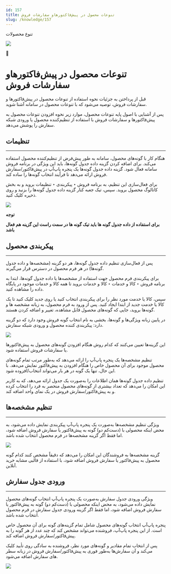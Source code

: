 ```yaml
---
id: 157
title: تنوعات محصول در پیش‌فاکتورهاو سفارشات فروش
slug: /knowledge/157
---
```



 

تنوع محصولات

 

![](https://odoofarsi.com/web/image/2652?access_token=bbc196cc-736e-45a4-8480-577bc971e496)

📖

# تنوعات محصول در پیش‌فاکتورهاو سفارشات فروش

قبل از پرداختن به جزئیات نحوه استفاده از تنوعات محصول در پیش‌فاکتورها و سفارشات فروش، توصیه می‌شود که با تنوعات محصول در سامانه آشنا شوید.

پس از آشنایی با اصول پایه‌ تنوعات محصول، موارد زیر نحوه افزودن تنوعات محصول به پیش‌فاکتورها و سفارشات فروش با استفاده از تنظیم‌کننده محصول یا ورودی شبکه سفارش را پوشش می‌دهد.

## **تنظیمات**

---

هنگام کار با گونه‌های محصول، سامانه به طور پیش‌فرض از تنظیم‌کننده محصول استفاده می‌کند. برای اضافه کردن گزینه داده جدول گونه‌ها، باید این ویژگی در برنامه فروش سامانه فعال شود. گزینه داده جدول گونه‌ها یک پنجره پاپ‌آپ در پیش‌فاکتور/سفارش فروش ارائه می‌دهد تا فرآیند انتخاب گونه‌ها را ساده کند.

برای فعال‌سازی این تنظیم، به برنامه فروش ‣ پیکربندی ‣ تنظیمات بروید و به بخش کاتالوگ محصول بروید. سپس، تیک جعبه کنار گزینه داده جدول گونه‌ها را بزنید و روی ذخیره کلیک کنید.

![](https://odoofarsi.com/web/image/1405-7f7cf082/Screen%20Shot%202024-07-24%20at%201.37.24%20PM.png?access_token=89d54323-8db7-4183-b61b-4cc054d1b61d)

**توجه**

**برای استفاده از داده جدول گونه ها باید تیک گونه ها در سمت راست این گزینه هم فعال باشد**

## **پیکربندی محصول**

---

پس از فعال‌سازی تنظیم داده جدول گونه‌ها، هر دو گزینه (مشخصه‌ها و داده جدول گونه‌ها) در هر فرم محصول در دسترس قرار می‌گیرند.

برای پیکربندی فرم محصول جهت استفاده از مشخصه‌ها یا داده جدول گونه‌ها، ابتدا به برنامه فروش ‣ کالا و خدمات ‣ کالا و خدمات بروید تا همه کالا و خدمات موجود در پایگاه داده را مشاهده کنید.

سپس، کالا یا خدمت مورد نظر را برای پیکربندی انتخاب کنید یا روی جدید کلیک کنید تا یک کالا یا خدمت جدید از ابتدا ایجاد کنید. پس از ورود به فرم محصول، به زبانه مشخصه ها و گونه‌ها بروید، جایی که گونه‌های محصول قابل مشاهده، تغییر و اضافه کردن هستند.

در پایین زبانه ویژگی‌ها و گونه‌ها، بخشی به نام انتخاب گونه فروش وجود دارد که دو گزینه دارد: پیکربندی کننده محصول و ورودی شبکه سفارش.

![](https://odoofarsi.com/web/image/1406-6e21b80b/image.png?access_token=2c555b33-f1af-48c9-aadb-ad9522a62157)

این گزینه‌ها تعیین می‌کنند که کدام روش هنگام افزودن گونه‌های محصول به پیش‌فاکتورها یا سفارشات فروش استفاده شود.

تنظیم مشخصه‌ها یک پنجره پاپ‌آپ را ارائه می‌دهد که به‌طور مرتب تمام گونه‌های محصول موجود برای آن محصول خاص را هنگام افزودن به پیش‌فاکتور نمایش می‌دهد. با این حال، تنها یک گونه در هر بار می‌تواند انتخاب/افزوده شود.

تنظیم داده جدول گونه‌ها همان اطلاعات را به‌صورت یک جدول ارائه می‌دهد، که به کاربر این امکان را می‌دهد که تعداد بیشتری از گونه‌های محصول منحصر به فرد را انتخاب کرده و به پیش‌فاکتور/سفارش فروش در یک نمای واحد اضافه کند.

## **تنظیم مشخصه‌ها**

---

ویژگی تنظیم مشخصه‌ها به‌صورت یک پنجره پاپ‌آپ پیکربندی نمایش داده می‌شود، به محض اینکه محصولی با (دست‌کم دو) گونه به پیش‌فاکتور یا سفارش فروش اضافه شود، اما فقط اگر گزینه مشخصه‌ها در فرم محصول انتخاب شده باشد.

![](https://odoofarsi.com/web/image/1407-bf5b422a/Screen%20Shot%202024-07-24%20at%202.44.59%20PM.png?access_token=74fa14f2-4b1b-4773-815d-6e0418737998)

گزینه مشخصه‌ها به فروشندگان این امکان را می‌دهد که دقیقاً مشخص کنند کدام گونه محصول به پیش‌فاکتور یا سفارش فروش اضافه شود، با استفاده از قالبی مشابه خرید آنلاین.

## **ورودی جدول سفارش**

---

ویژگی ورودی جدول سفارش به‌صورت یک پنجره پاپ‌آپ انتخاب گونه‌های محصول نمایش داده می‌شود، به محض اینکه محصولی با (دست‌کم دو) گونه به پیش‌فاکتور یا سفارش فروش اضافه شود، اما فقط اگر گزینه ورودی جدول سفارش در فرم محصول انتخاب شده باشد.

پنجره پاپ‌آپ انتخاب گونه‌های محصول شامل تمام گزینه‌های گونه برای آن محصول خاص است. از این پنجره پاپ‌آپ، فروشنده می‌تواند مشخص کند که چند عدد از هر گونه را به پیش‌فاکتور/سفارش فروش اضافه کند.

پس از انتخاب تمام مقادیر و گونه‌های مورد نظر، فروشنده به سادگی روی تأیید کلیک می‌کند و آن سفارش‌ها به‌طور فوری به پیش‌فاکتور/سفارش فروش در زبانه سطر های سفارش اضافه می‌شود.

![](https://odoofarsi.com/web/image/1408-4dd21448/image.png?access_token=0712edef-0710-47b0-b224-22a361832692)